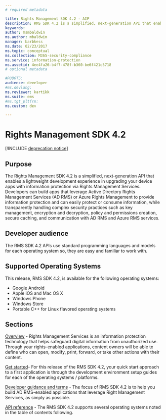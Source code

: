```yaml
---
# required metadata

title: Rights Management SDK 4.2 - AIP
description: RMS SDK 4.2 is a simplified, next-generation API that enables a lightweight development experience in upgrading your device apps with rights management technology.
keywords:
author: msmbaldwin
ms.author: mbaldwin
manager: barbkess
ms.date: 02/23/2017
ms.topic: conceptual
ms.collection: M365-security-compliance
ms.service: information-protection
ms.assetid: 4ee4fa26-b4f7-478f-b360-be6f421c5718
# optional metadata

#ROBOTS:
audience: developer
#ms.devlang:
ms.reviewer: kartikk
ms.suite: ems
#ms.tgt_pltfrm:
ms.custom: dev

---
```


# Rights Management SDK 4.2

[!INCLUDE [deprecation notice](../includes/deprecation-warning.md)]

## Purpose

The Rights Management SDK 4.2 is a simplified, next-generation API that enables a lightweight development experience in upgrading your device apps with information protection via Rights Management Services. Developers can build apps that leverage Active Directory Rights Management Services (AD RMS) or Azure Rights Management to provide information protection and can easily protect or consume information, while transparently handling complex security practices such as key management, encryption and decryption, policy and permissions creation, secure caching, and communication with AD RMS and Azure RMS services.

## Developer audience

The RMS SDK 4.2 APIs use standard programming languages and models for each operating system so, they are easy and familiar to work with.

## Supported Operating Systems

This release, RMS SDK 4.2, is available for the following operating systems:

- Google Android
- Apple iOS and Mac OS X
- Windows Phone
- Windows Store
- Portable C++ for Linux flavored operating systems

## Sections

[Overview](overview.md) - Rights Management Services is an information protection technology that helps safeguard digital information from unauthorized use. Through your rights-enabled applications, content owners will be able to define who can open, modify, print, forward, or take other actions with their content.

[Get started](get-started.md)- For this release of the RMS SDK 4.2, your quick start approach to a first application is through the development environment setup guides for each of the operating systems / platforms.

[Developer guidance and terms](core-concepts.md) - The focus of RMS SDK 4.2 is to help you build AD RMS-enabled applications that leverage Right Management Services, as simply as possible.

[API reference](api-reference-4-2.md) - The RMS SDK 4.2 supports several operating systems noted in the table of contents following.
